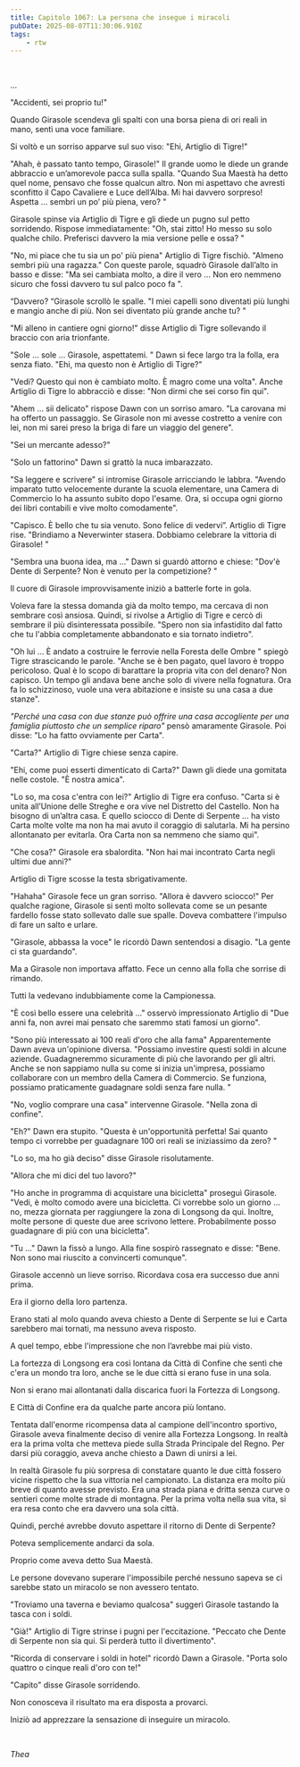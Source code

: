 ```yaml
---
title: Capitolo 1067: La persona che insegue i miracoli
pubDate: 2025-08-07T11:30:06.910Z
tags:
    - rtw
---
```



&nbsp;


…


"Accidenti, sei proprio tu!"


Quando Girasole scendeva gli spalti con una borsa piena di ori reali in mano, sentì una voce familiare.


Si voltò e un sorriso apparve sul suo viso: "Ehi, Artiglio di Tigre!"


"Ahah, è passato tanto tempo, Girasole!" Il grande uomo le diede un grande abbraccio e un’amorevole pacca sulla spalla. "Quando Sua Maestà ha detto quel nome, pensavo che fosse qualcun altro. Non mi aspettavo che avresti sconfitto il Capo Cavaliere e Luce dell’Alba. Mi hai davvero sorpreso! Aspetta ... sembri un po’ più piena, vero? "


Girasole spinse via Artiglio di Tigre e gli diede un pugno sul petto sorridendo. Rispose immediatamente: "Oh, stai zitto! Ho messo su solo qualche chilo. Preferisci davvero la mia versione pelle e ossa? "


"No, mi piace che tu sia un po' più piena" Artiglio di Tigre fischiò. "Almeno sembri più una ragazza." Con queste parole, squadrò Girasole dall’alto in basso e disse: "Ma sei cambiata molto, a dire il vero ... Non ero nemmeno sicuro che fossi davvero tu sul palco poco fa ".


“Davvero? “Girasole scrollò le spalle. "I miei capelli sono diventati più lunghi e mangio anche di più. Non sei diventato più grande anche tu? "


"Mi alleno in cantiere ogni giorno!" disse Artiglio di Tigre sollevando il braccio con aria trionfante.


"Sole ... sole ... Girasole, aspettatemi. " Dawn si fece largo tra la folla, era senza fiato. "Ehi, ma questo non è Artiglio di Tigre?"


"Vedi? Questo qui non è cambiato molto. È magro come una volta".  Anche Artiglio di Tigre lo abbracciò e disse: "Non dirmi che sei corso fin qui".


"Ahem ... sii delicato" rispose Dawn con un sorriso amaro. "La carovana mi ha offerto un passaggio. Se Girasole non mi avesse costretto a venire con lei, non mi sarei preso la briga di fare un viaggio del genere".


"Sei un mercante adesso?"


"Solo un fattorino" Dawn si grattò la nuca imbarazzato.


"Sa leggere e scrivere" si intromise Girasole arricciando le labbra. "Avendo imparato tutto velocemente durante la scuola elementare, una Camera di Commercio lo ha assunto subito dopo l'esame. Ora, si occupa ogni giorno dei libri contabili e vive molto comodamente".


"Capisco. È bello che tu sia venuto. Sono felice di vedervi”. Artiglio di Tigre rise. "Brindiamo a Neverwinter stasera. Dobbiamo celebrare la vittoria di Girasole! "


"Sembra una buona idea, ma ..." Dawn si guardò attorno e chiese: "Dov'è Dente di Serpente? Non è venuto per la competizione? "


Il cuore di Girasole improvvisamente iniziò a batterle forte in gola.


Voleva fare la stessa domanda già da molto tempo, ma cercava di non sembrare così ansiosa. Quindi, si rivolse a Artiglio di Tigre e cercò di sembrare il più disinteressata possibile. "Spero non sia infastidito dal fatto che tu l'abbia completamente abbandonato e sia tornato indietro".


"Oh lui ... È andato a costruire le ferrovie nella Foresta delle Ombre " spiegò Tigre strascicando le parole. "Anche se è ben pagato, quel lavoro è troppo pericoloso. Qual è lo scopo di barattare la propria vita con del denaro? Non capisco. Un tempo gli andava bene anche solo di vivere nella fognatura. Ora fa lo schizzinoso, vuole una vera abitazione e insiste su una casa a due stanze".


<em>"Perché una casa con due stanze può offrire una casa accogliente per una famiglia piuttosto che un semplice riparo"</em> pensò amaramente Girasole. Poi disse: "Lo ha fatto ovviamente per Carta".


"Carta?" Artiglio di Tigre chiese senza capire.


"Ehi, come puoi esserti dimenticato di Carta?" Dawn gli diede una gomitata nelle costole. "È nostra amica".


"Lo so, ma cosa c'entra con lei?" Artiglio di Tigre era confuso. "Carta si è unita all’Unione delle Streghe e ora vive nel Distretto del Castello. Non ha bisogno di un’altra casa. E quello sciocco di Dente di Serpente ... ha visto Carta molte volte ma non ha mai avuto il coraggio di salutarla. Mi ha persino allontanato per evitarla. Ora Carta non sa nemmeno che siamo qui".


"Che cosa?"  Girasole era sbalordita. "Non hai mai incontrato Carta negli ultimi due anni?"


Artiglio di Tigre scosse la testa sbrigativamente.


"Hahaha" Girasole fece un gran sorriso. "Allora è davvero sciocco!" Per qualche ragione, Girasole si sentì molto sollevata come se un pesante fardello fosse stato sollevato dalle sue spalle. Doveva combattere l'impulso di fare un salto e urlare.


"Girasole, abbassa la voce" le ricordò Dawn sentendosi a disagio. "La gente ci sta guardando".


Ma a Girasole non importava affatto. Fece un cenno alla folla che sorrise di rimando.


Tutti la vedevano indubbiamente come la Campionessa.


"È così bello essere una celebrità ..." osservò impressionato Artiglio di "Due anni fa, non avrei mai pensato che saremmo stati famosi un giorno".


"Sono più interessato ai 100 reali d'oro che alla fama" Apparentemente Dawn aveva un'opinione diversa. "Possiamo investire questi soldi in alcune aziende. Guadagneremmo sicuramente di più che lavorando per gli altri. Anche se non sappiamo nulla su come si inizia un'impresa, possiamo collaborare con un membro della Camera di Commercio. Se funziona, possiamo praticamente guadagnare soldi senza fare nulla. "


"No, voglio comprare una casa" intervenne Girasole. "Nella zona di confine".


"Eh?" Dawn era stupito. "Questa è un'opportunità perfetta! Sai quanto tempo ci vorrebbe per guadagnare 100 ori reali se iniziassimo da zero? "


"Lo so, ma ho già deciso" disse Girasole risolutamente.


"Allora che mi dici del tuo lavoro?"


"Ho anche in programma di acquistare una bicicletta" proseguì Girasole. "Vedi, è molto comodo avere una bicicletta. Ci vorrebbe solo un giorno ... no, mezza giornata per raggiungere la zona di Longsong da qui. Inoltre, molte persone di queste due aree scrivono lettere. Probabilmente posso guadagnare di più con una bicicletta".


"Tu ..." Dawn la fissò a lungo. Alla fine sospirò rassegnato e disse: "Bene. Non sono mai riuscito a convincerti comunque".


Girasole accennò un lieve sorriso. Ricordava cosa era successo due anni prima.


Era il giorno della loro partenza.


Erano stati al molo quando aveva chiesto a Dente di Serpente se lui e Carta sarebbero mai tornati, ma nessuno aveva risposto.


A quel tempo, ebbe l'impressione che non l’avrebbe mai più visto.


La fortezza di Longsong era così lontana da Città di Confine che sentì che c'era un mondo tra loro, anche se le due città si erano fuse in una sola.


Non si erano mai allontanati dalla discarica fuori la Fortezza di Longsong.


E Città di Confine era da qualche parte ancora più lontano.


Tentata dall'enorme ricompensa data al campione dell'incontro sportivo, Girasole aveva finalmente deciso di venire alla Fortezza Longsong. In realtà era la prima volta che metteva piede sulla Strada Principale del Regno. Per darsi più coraggio, aveva anche chiesto a Dawn di unirsi a lei.


In realtà Girasole fu più sorpresa di constatare quanto le due città fossero vicine rispetto che la sua vittoria nel campionato. La distanza era molto più breve di quanto avesse previsto. Era una strada piana e dritta senza curve o sentieri come molte strade di montagna. Per la prima volta nella sua vita, si era resa conto che era davvero una sola città.


Quindi, perché avrebbe dovuto aspettare il ritorno di Dente di Serpente?


Poteva semplicemente andarci da sola.


Proprio come aveva detto Sua Maestà.


Le persone dovevano superare l'impossibile perché nessuno sapeva se ci sarebbe stato un miracolo se non avessero tentato.


"Troviamo una taverna e beviamo qualcosa" suggerì Girasole tastando la tasca con i soldi.


"Già!" Artiglio di Tigre strinse i pugni per l'eccitazione. "Peccato che Dente di Serpente non sia qui. Si perderà tutto il divertimento".


"Ricorda di conservare i soldi in hotel" ricordò Dawn a Girasole. "Porta solo quattro o cinque reali d'oro con te!"


"Capito" disse Girasole sorridendo.


Non conosceva il risultato ma era disposta a provarci.


Iniziò ad apprezzare la sensazione di inseguire un miracolo.


&nbsp;


<em>Thea</em>
                                


                                



